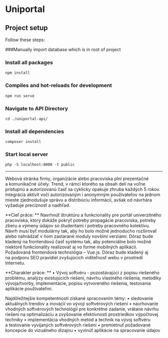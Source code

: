 # Uniportal

## Project setup
Follow these steps:

###Manually import database which is in root of project

### Install all packages
```
npm install
```

### Compiles and hot-reloads for development
```
npm run serve
```

### Navigate to API Directory
```
cd ./uniportal-api/
```
### Install all dependencies
```
composer install
```
### Start local server
```
php -S localhost:8000 -t public
```
_________________________________________________________________________________________________________________________________________________

Webová stránka firmy, organizácie alebo pracoviska plní prezentačné a komunikačné účely. Trend, v rámci ktorého sa obsah delí na voľne prístupnú a autorizovanú časť sa cyklicky opakuje zhruba každých 5 rokov. Integrácia aktivít voči autorizovaným i anonymným používateľov na jednom mieste zjednodušuje správu a distribúciu informácií, avšak od návrhára vyžaduje precíznosť a nadhľad.

**Cieľ práce: **
Navrhnúť štruktúru a funkcionality pre portál univerzitného pracoviska, ktorý dokáže pokryť potreby propagácie pracoviska, potreby zberu a výmeny údajov so študentami i potreby pracovného kolektívu.
Návrh musí byť modulárny tak, aby ho bolo možné jednoducho rozširovať alebo nahrádzať v ňom zastarané moduly novšími verziami. Dôraz bude kladený na frontendovú časť systému tak, aby potenciálne bolo možné niektoré funkcionality realizovať aj vo forme mobilných aplikácií.
Požadovaná frontendová technológia – Vue.js. Dôraz bude kladený aj na podporu SEO pravidiel zvyšujúcich viditeľnosť webu v prostredí Internetu.

**Charakter práce: **
• Vývoj softvéru - pozostávajúci z popisu riešeného problému, analýzy existujúcich riešení, návrhu vlastného riešenia, metodiky vývoja/tvorby, implementácie, popisu vytvoreného riešenia, testovania aplikácie používateľmi.

Najdôležitejšie kompetentnosti získané spracovaním témy:
• sledovanie aktuálnych trendov a inovácií vo vývoji softvérových riešení
• navrhovanie vhodných softvérových technológií pre konkrétne zadanie, vrátane návrhu riešení na optimalizáciu a zvyšovanie efektívnosti prostriedkov výpočtovej techniky
• implementácia vhodných metód a techník na vývoj softvéru a testovanie vyvíjaných softvérových riešení
• premietnuť požadované koncepcie do vizuálneho dizajnu
• vyvinúť aplikácie na spracovanie údajov
